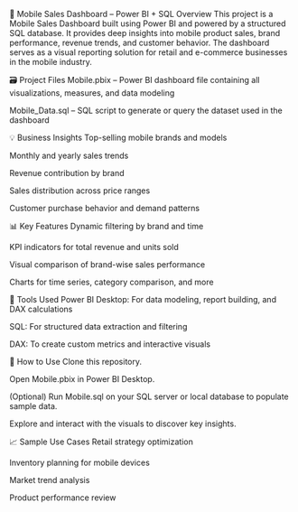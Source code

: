 📱 Mobile Sales Dashboard – Power BI + SQL
Overview
This project is a Mobile Sales Dashboard built using Power BI and powered by a structured SQL database. It provides deep insights into mobile product sales, brand performance, revenue trends, and customer behavior. The dashboard serves as a visual reporting solution for retail and e-commerce businesses in the mobile industry.

🗃️ Project Files
Mobile.pbix – Power BI dashboard file containing all visualizations, measures, and data modeling

Mobile_Data.sql – SQL script to generate or query the dataset used in the dashboard

💡 Business Insights
Top-selling mobile brands and models

Monthly and yearly sales trends

Revenue contribution by brand

Sales distribution across price ranges

Customer purchase behavior and demand patterns

📊 Key Features
Dynamic filtering by brand and time

KPI indicators for total revenue and units sold

Visual comparison of brand-wise sales performance

Charts for time series, category comparison, and more

🧰 Tools Used
Power BI Desktop: For data modeling, report building, and DAX calculations

SQL: For structured data extraction and filtering

DAX: To create custom metrics and interactive visuals

🚀 How to Use
Clone this repository.

Open Mobile.pbix in Power BI Desktop.

(Optional) Run Mobile.sql on your SQL server or local database to populate sample data.

Explore and interact with the visuals to discover key insights.

📈 Sample Use Cases
Retail strategy optimization

Inventory planning for mobile devices

Market trend analysis

Product performance review
